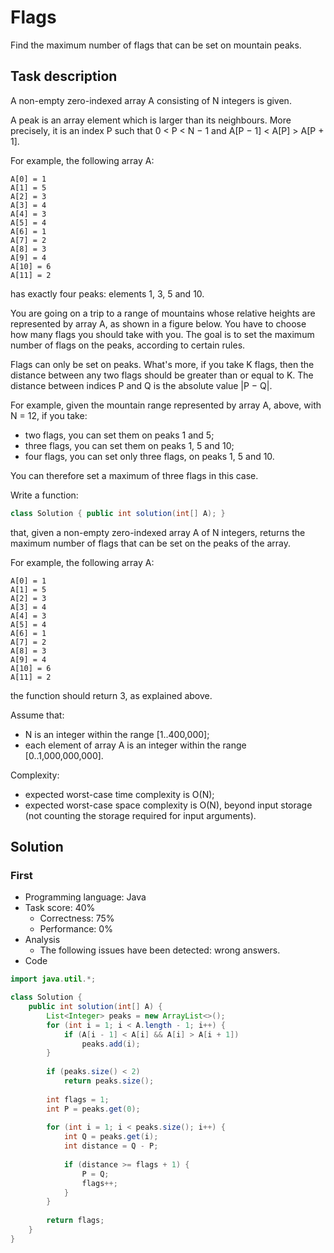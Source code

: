 # Flags

Find the maximum number of flags that can be set on mountain peaks.

## Task description

A non-empty zero-indexed array A consisting of N integers is given.

A peak is an array element which is larger than its neighbours. More precisely, it is an index P such that 0 < P < N − 1 and A[P − 1] < A[P] > A[P + 1].

For example, the following array A:

    A[0] = 1
    A[1] = 5
    A[2] = 3
    A[3] = 4
    A[4] = 3
    A[5] = 4
    A[6] = 1
    A[7] = 2
    A[8] = 3
    A[9] = 4
    A[10] = 6
    A[11] = 2

has exactly four peaks: elements 1, 3, 5 and 10.

You are going on a trip to a range of mountains whose relative heights are represented by array A, as shown in a figure below. You have to choose how many flags you should take with you. The goal is to set the maximum number of flags on the peaks, according to certain rules.

Flags can only be set on peaks. What's more, if you take K flags, then the distance between any two flags should be greater than or equal to K. The distance between indices P and Q is the absolute value |P − Q|.

For example, given the mountain range represented by array A, above, with N = 12, if you take:

* two flags, you can set them on peaks 1 and 5;
* three flags, you can set them on peaks 1, 5 and 10;
* four flags, you can set only three flags, on peaks 1, 5 and 10.

You can therefore set a maximum of three flags in this case.

Write a function:

```java
class Solution { public int solution(int[] A); }
```

that, given a non-empty zero-indexed array A of N integers, returns the maximum number of flags that can be set on the peaks of the array.

For example, the following array A:

    A[0] = 1
    A[1] = 5
    A[2] = 3
    A[3] = 4
    A[4] = 3
    A[5] = 4
    A[6] = 1
    A[7] = 2
    A[8] = 3
    A[9] = 4
    A[10] = 6
    A[11] = 2

the function should return 3, as explained above.

Assume that:

* N is an integer within the range [1..400,000];
* each element of array A is an integer within the range [0..1,000,000,000].

Complexity:

* expected worst-case time complexity is O(N);
* expected worst-case space complexity is O(N), beyond input storage (not counting the storage required for input arguments).

## Solution

### First

* Programming language: Java
* Task score: 40%
  - Correctness: 75%
  - Performance: 0%
* Analysis
  - The following issues have been detected: wrong answers.
* Code

```java
import java.util.*;

class Solution {
    public int solution(int[] A) {
        List<Integer> peaks = new ArrayList<>();
        for (int i = 1; i < A.length - 1; i++) {
            if (A[i - 1] < A[i] && A[i] > A[i + 1])
                peaks.add(i);
        }
        
        if (peaks.size() < 2)
            return peaks.size();
        
        int flags = 1;
        int P = peaks.get(0);
        
        for (int i = 1; i < peaks.size(); i++) {
            int Q = peaks.get(i);
            int distance = Q - P;
            
            if (distance >= flags + 1) {
                P = Q;
                flags++;
            }
        }
        
        return flags;
    }
}
```

